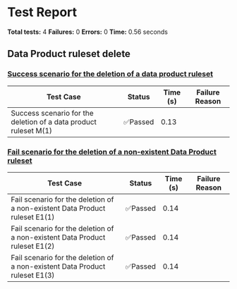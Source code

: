 # Test Report

**Total tests:** 4
**Failures:** 0
**Errors:** 0
**Time:** 0.56 seconds

## Data Product ruleset delete


### [Success scenario for the deletion of a data product ruleset](https://github.com/BrobridgeOrg/gravity-cli-tests/tree/main/data_product_delete_ruleset_test/data_product_delete_ruleset_test.feature#L9)

| Test Case | Status | Time (s) | Failure Reason |
|-----------|--------|----------|----------------|
| Success scenario for the deletion of a data product ruleset M(1)  | ✅Passed | 0.13 |  |

### [Fail scenario for the deletion of a non-existent Data Product ruleset](https://github.com/BrobridgeOrg/gravity-cli-tests/tree/main/data_product_delete_ruleset_test/data_product_delete_ruleset_test.feature#L21)

| Test Case | Status | Time (s) | Failure Reason |
|-----------|--------|----------|----------------|
| Fail scenario for the deletion of a non-existent Data Product ruleset E1(1)  | ✅Passed | 0.14 |  |
| Fail scenario for the deletion of a non-existent Data Product ruleset E1(2)  | ✅Passed | 0.14 |  |
| Fail scenario for the deletion of a non-existent Data Product ruleset E1(3)  | ✅Passed | 0.14 |  |

